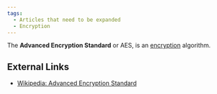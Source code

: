 ```yaml
---
tags:
  - Articles that need to be expanded
  - Encryption
---
```

The **Advanced Encryption Standard** or AES, is an [encryption](encryption.md)
algorithm.

## External Links

* [Wikipedia: Advanced Encryption Standard](https://en.wikipedia.org/wiki/Advanced_Encryption_Standard)
